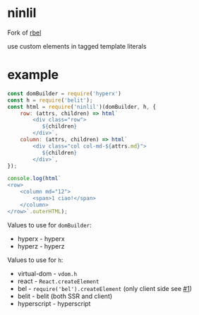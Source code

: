 # ninlil

Fork of [rbel](https://github.com/aaaristo/rbel)

use custom elements in tagged template literals

# example

```js
const domBuilder = require('hyperx')
const h = require('belit');
const html = require('ninlil')(domBuilder, h, {
    row: (attrs, children) => html`
        <div class="row">
           ${children}
        </div>`,
    column: (attrs, children) => html`
        <div class="col col-md-${attrs.md}">
           ${children}
        </div>`,
});

console.log(html`
<row>
    <column md="12">
        <span>1 ciao!</span>
    </column>
</row>`.outerHTML);
```

Values to use for `domBuilder`:
* hyperx - hyperx
* hyperz - hyperz

Values to use for `h`:

* virtual-dom - `vdom.h`
* react - `React.createElement`
* bel - `require('bel').createElement` (only client side see [#1](https://github.com/aaaristo/rbel/issues/1))
* belit - belit (both SSR and client)
* hyperscript - hyperscript
